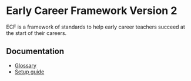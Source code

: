# Early Career Framework Version 2

ECF is a framework of standards to help early career teachers succeed at the start of their careers.

## Documentation

* [Glossary](./documentation/glossary.md)
* [Setup guide](./documentation/setup.md)
